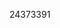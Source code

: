 [//]: # (Created by ./bin/manage_files.pl from ./species/Romanomermis_culicivorax/PRJEB1358/Romanomermis_culicivorax_PRJEB1358.publication.html on Thu Jun 11 13:45:32 2020)
24373391
